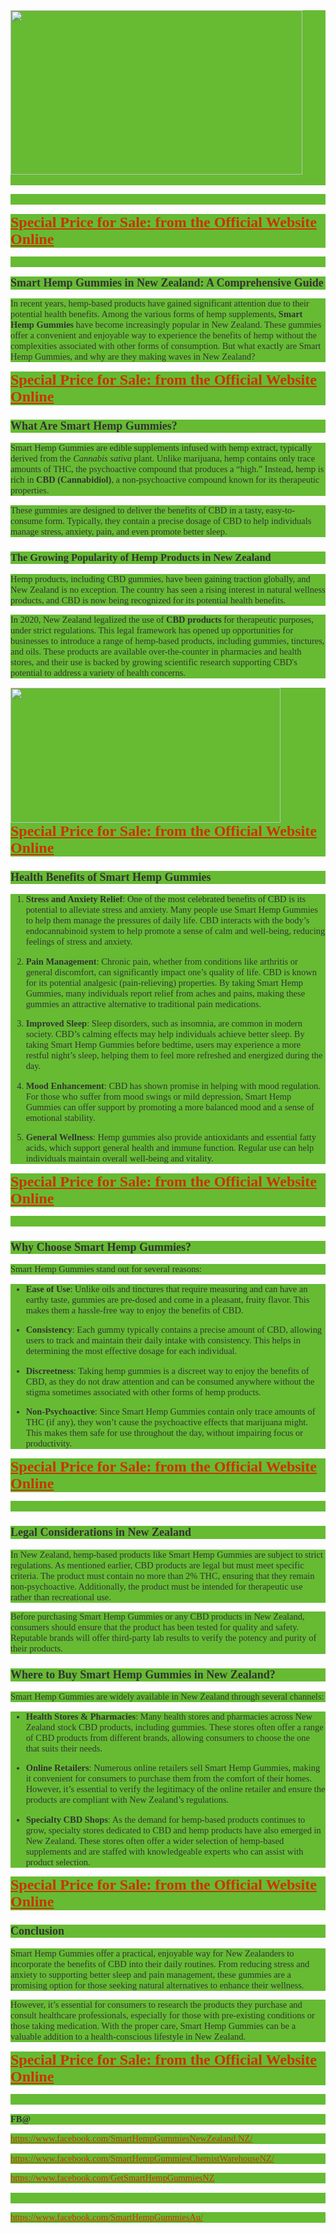 <div style='text-align: left;color: rgb(51, 51, 51);background-color: rgb(102, 187, 51);font-size: 14.49px;font-family: Georgia, Utopia, "'><span style="font-size: large;"><a href="https://www.facebook.com/SmartHempGummiesNewZealand.NZ/" style="color: rgb(204, 51, 0);"><img border="0" height="263" src="https://blogger.googleusercontent.com/img/b/R29vZ2xl/AVvXsEgvsAjAb-zxJKIBTP09jmkyxUaXyK_KqGCW55Czx3oA0FLodefW6V1zFgYhemQe8b-fNtXgKB3r0Z6wc2XAVo-UTqU644EXuEV938YVTa6l1RMl61En8rP-_dEwatjagYeBT5j4eLQf2m59dTiOZ-KST4o69x-xCpo09ZM15Ehqbz53eN0r0SsoXi1tap8/w467-h263/1SmartHempGummies.jpg" width="467" style="border: none;"></a></span></div>
<div style='text-align: left;color: rgb(51, 51, 51);background-color: rgb(102, 187, 51);font-size: 14.49px;font-family: Georgia, Utopia, "'><br></div>
<p style='text-align: start;color: rgb(51, 51, 51);background-color: rgb(102, 187, 51);font-size: 14.49px;font-family: Georgia, Utopia, "'><br></p>
<p style='text-align: start;color: rgb(51, 51, 51);background-color: rgb(102, 187, 51);font-size: 14.49px;font-family: Georgia, Utopia, "'><strong><span style="font-size: x-large;"><a href="https://www.facebook.com/SmartHempGummiesNewZealand.NZ/" style="color: rgb(204, 51, 0);">Special Price for Sale: from the Official Website Online</a></span></strong></p>
<div style='text-align: start;color: rgb(51, 51, 51);background-color: rgb(102, 187, 51);font-size: 14.49px;font-family: Georgia, Utopia, "'><strong><br></strong></div>
<p style='text-align: start;color: rgb(51, 51, 51);background-color: rgb(102, 187, 51);font-size: 14.49px;font-family: Georgia, Utopia, "'><span style="font-size: large;"><strong>Smart Hemp Gummies in New Zealand: A Comprehensive Guide</strong></span></p>
<p style='text-align: start;color: rgb(51, 51, 51);background-color: rgb(102, 187, 51);font-size: 14.49px;font-family: Georgia, Utopia, "'>In recent years, hemp-based products have gained significant attention due to their potential health benefits. Among the various forms of hemp supplements, <strong>Smart Hemp Gummies</strong> have become increasingly popular in New Zealand. These gummies offer a convenient and enjoyable way to experience the benefits of hemp without the complexities associated with other forms of consumption. But what exactly are Smart Hemp Gummies, and why are they making waves in New Zealand?</p>
<p style='text-align: start;color: rgb(51, 51, 51);background-color: rgb(102, 187, 51);font-size: 14.49px;font-family: Georgia, Utopia, "'><strong><span style="font-size: x-large;"><a href="https://www.facebook.com/SmartHempGummiesNewZealand.NZ/" style="color: rgb(204, 51, 0);">Special Price for Sale: from the Official Website Online</a></span></strong></p>
<h3 style='text-align: start;color: rgb(51, 51, 51);background-color: rgb(102, 187, 51);font-family: Georgia, Utopia, "'><span style="font-size: large;">What Are Smart Hemp Gummies?</span></h3>
<p style='text-align: start;color: rgb(51, 51, 51);background-color: rgb(102, 187, 51);font-size: 14.49px;font-family: Georgia, Utopia, "'>Smart Hemp Gummies are edible supplements infused with hemp extract, typically derived from the <em>Cannabis sativa</em> plant. Unlike marijuana, hemp contains only trace amounts of THC, the psychoactive compound that produces a &ldquo;high.&rdquo; Instead, hemp is rich in <strong>CBD (Cannabidiol)</strong>, a non-psychoactive compound known for its therapeutic properties.</p>
<p style='text-align: start;color: rgb(51, 51, 51);background-color: rgb(102, 187, 51);font-size: 14.49px;font-family: Georgia, Utopia, "'>These gummies are designed to deliver the benefits of CBD in a tasty, easy-to-consume form. Typically, they contain a precise dosage of CBD to help individuals manage stress, anxiety, pain, and even promote better sleep.</p>
<h3 style='text-align: start;color: rgb(51, 51, 51);background-color: rgb(102, 187, 51);font-family: Georgia, Utopia, "'>The Growing Popularity of Hemp Products in New Zealand</h3>
<p style='text-align: start;color: rgb(51, 51, 51);background-color: rgb(102, 187, 51);font-size: 14.49px;font-family: Georgia, Utopia, "'>Hemp products, including CBD gummies, have been gaining traction globally, and New Zealand is no exception. The country has seen a rising interest in natural wellness products, and CBD is now being recognized for its potential health benefits.</p>
<p style='text-align: start;color: rgb(51, 51, 51);background-color: rgb(102, 187, 51);font-size: 14.49px;font-family: Georgia, Utopia, "'>In 2020, New Zealand legalized the use of <strong>CBD products</strong> for therapeutic purposes, under strict regulations. This legal framework has opened up opportunities for businesses to introduce a range of hemp-based products, including gummies, tinctures, and oils. These products are available over-the-counter in pharmacies and health stores, and their use is backed by growing scientific research supporting CBD&apos;s potential to address a variety of health concerns.</p>
<div style='text-align: left;color: rgb(51, 51, 51);background-color: rgb(102, 187, 51);font-size: 14.49px;font-family: Georgia, Utopia, "'><a href="https://www.facebook.com/SmartHempGummiesNewZealand.NZ/" style="color: rgb(204, 51, 0);"><img border="0" height="216" src="https://blogger.googleusercontent.com/img/b/R29vZ2xl/AVvXsEgtGMeNJrPnLUnUpQUQfm1E3YK24ON8vCbfpNFTA8VwGc0W-goOfgi5O8EJ520zccaJW3hr53n4dHv7q1h0nT8U_X5XTQWCW_dFBPRj9i1ZDoLmR62HzmikSPxDWCIGwt_9kVsxHx8sNM8q0hPGp17jgcrb8me54trDN991MoLMCcX4nn0Co6tIApxPR38/w432-h216/smart.jpeg" width="432" style="border: none;"></a></div>
<div style='text-align: left;color: rgb(51, 51, 51);background-color: rgb(102, 187, 51);font-size: 14.49px;font-family: Georgia, Utopia, "'><strong><span style="font-size: x-large;"><a href="https://www.facebook.com/SmartHempGummiesNewZealand.NZ/" style="color: rgb(204, 51, 0);">Special Price for Sale: from the Official Website Online</a></span></strong></div>
<h3 style='text-align: start;color: rgb(51, 51, 51);background-color: rgb(102, 187, 51);font-family: Georgia, Utopia, "'><span style="font-size: large;">Health Benefits of Smart Hemp Gummies</span></h3>
<ol style='text-align: start;color: rgb(51, 51, 51);background-color: rgb(102, 187, 51);font-size: 14.49px;font-family: Georgia, Utopia, "'>
    <li>
        <p><strong>Stress and Anxiety Relief</strong>: One of the most celebrated benefits of CBD is its potential to alleviate stress and anxiety. Many people use Smart Hemp Gummies to help them manage the pressures of daily life. CBD interacts with the body&rsquo;s endocannabinoid system to help promote a sense of calm and well-being, reducing feelings of stress and anxiety.</p>
    </li>
    <li>
        <p><strong>Pain Management</strong>: Chronic pain, whether from conditions like arthritis or general discomfort, can significantly impact one&rsquo;s quality of life. CBD is known for its potential analgesic (pain-relieving) properties. By taking Smart Hemp Gummies, many individuals report relief from aches and pains, making these gummies an attractive alternative to traditional pain medications.</p>
    </li>
    <li>
        <p><strong>Improved Sleep</strong>: Sleep disorders, such as insomnia, are common in modern society. CBD&rsquo;s calming effects may help individuals achieve better sleep. By taking Smart Hemp Gummies before bedtime, users may experience a more restful night&rsquo;s sleep, helping them to feel more refreshed and energized during the day.</p>
    </li>
    <li>
        <p><strong>Mood Enhancement</strong>: CBD has shown promise in helping with mood regulation. For those who suffer from mood swings or mild depression, Smart Hemp Gummies can offer support by promoting a more balanced mood and a sense of emotional stability.</p>
    </li>
    <li>
        <p><strong>General Wellness</strong>: Hemp gummies also provide antioxidants and essential fatty acids, which support general health and immune function. Regular use can help individuals maintain overall well-being and vitality.</p>
    </li>
</ol>
<div style='text-align: start;color: rgb(51, 51, 51);background-color: rgb(102, 187, 51);font-size: 14.49px;font-family: Georgia, Utopia, "'>
    <p><strong><span style="font-size: x-large;"><a href="https://www.facebook.com/SmartHempGummiesNewZealand.NZ/" style="color: rgb(204, 51, 0);">Special Price for Sale: from the Official Website Online</a></span></strong></p>
</div>
<div style='text-align: start;color: rgb(51, 51, 51);background-color: rgb(102, 187, 51);font-size: 14.49px;font-family: Georgia, Utopia, "'><strong><br></strong></div>
<h3 style='text-align: start;color: rgb(51, 51, 51);background-color: rgb(102, 187, 51);font-family: Georgia, Utopia, "'><span style="font-size: large;">Why Choose Smart Hemp Gummies?</span></h3>
<p style='text-align: start;color: rgb(51, 51, 51);background-color: rgb(102, 187, 51);font-size: 14.49px;font-family: Georgia, Utopia, "'>Smart Hemp Gummies stand out for several reasons:</p>
<ul style='text-align: start;color: rgb(51, 51, 51);background-color: rgb(102, 187, 51);font-size: 14.49px;font-family: Georgia, Utopia, "'>
    <li style="border: none;">
        <p><strong>Ease of Use</strong>: Unlike oils and tinctures that require measuring and can have an earthy taste, gummies are pre-dosed and come in a pleasant, fruity flavor. This makes them a hassle-free way to enjoy the benefits of CBD.</p>
    </li>
    <li style="border: none;">
        <p><strong>Consistency</strong>: Each gummy typically contains a precise amount of CBD, allowing users to track and maintain their daily intake with consistency. This helps in determining the most effective dosage for each individual.</p>
    </li>
    <li style="border: none;">
        <p><strong>Discreetness</strong>: Taking hemp gummies is a discreet way to enjoy the benefits of CBD, as they do not draw attention and can be consumed anywhere without the stigma sometimes associated with other forms of hemp products.</p>
    </li>
    <li style="border: none;">
        <p><strong>Non-Psychoactive</strong>: Since Smart Hemp Gummies contain only trace amounts of THC (if any), they won&rsquo;t cause the psychoactive effects that marijuana might. This makes them safe for use throughout the day, without impairing focus or productivity.</p>
    </li>
</ul>
<div style='text-align: start;color: rgb(51, 51, 51);background-color: rgb(102, 187, 51);font-size: 14.49px;font-family: Georgia, Utopia, "'>
    <p><strong><span style="font-size: x-large;"><a href="https://www.facebook.com/SmartHempGummiesNewZealand.NZ/" style="color: rgb(204, 51, 0);">Special Price for Sale: from the Official Website Online</a></span></strong></p>
</div>
<div style='text-align: start;color: rgb(51, 51, 51);background-color: rgb(102, 187, 51);font-size: 14.49px;font-family: Georgia, Utopia, "'><strong><br></strong></div>
<h3 style='text-align: start;color: rgb(51, 51, 51);background-color: rgb(102, 187, 51);font-family: Georgia, Utopia, "'><span style="font-size: large;">Legal Considerations in New Zealand</span></h3>
<p style='text-align: start;color: rgb(51, 51, 51);background-color: rgb(102, 187, 51);font-size: 14.49px;font-family: Georgia, Utopia, "'>In New Zealand, hemp-based products like Smart Hemp Gummies are subject to strict regulations. As mentioned earlier, CBD products are legal but must meet specific criteria. The product must contain no more than 2% THC, ensuring that they remain non-psychoactive. Additionally, the product must be intended for therapeutic use rather than recreational use.</p>
<p style='text-align: start;color: rgb(51, 51, 51);background-color: rgb(102, 187, 51);font-size: 14.49px;font-family: Georgia, Utopia, "'>Before purchasing Smart Hemp Gummies or any CBD products in New Zealand, consumers should ensure that the product has been tested for quality and safety. Reputable brands will offer third-party lab results to verify the potency and purity of their products.</p>
<h3 style='text-align: start;color: rgb(51, 51, 51);background-color: rgb(102, 187, 51);font-family: Georgia, Utopia, "'><span style="font-size: large;">Where to Buy Smart Hemp Gummies in New Zealand?</span></h3>
<p style='text-align: start;color: rgb(51, 51, 51);background-color: rgb(102, 187, 51);font-size: 14.49px;font-family: Georgia, Utopia, "'>Smart Hemp Gummies are widely available in New Zealand through several channels:</p>
<ul style='text-align: start;color: rgb(51, 51, 51);background-color: rgb(102, 187, 51);font-size: 14.49px;font-family: Georgia, Utopia, "'>
    <li style="border: none;">
        <p><strong>Health Stores &amp; Pharmacies</strong>: Many health stores and pharmacies across New Zealand stock CBD products, including gummies. These stores often offer a range of CBD products from different brands, allowing consumers to choose the one that suits their needs.</p>
    </li>
    <li style="border: none;">
        <p><strong>Online Retailers</strong>: Numerous online retailers sell Smart Hemp Gummies, making it convenient for consumers to purchase them from the comfort of their homes. However, it&rsquo;s essential to verify the legitimacy of the online retailer and ensure the products are compliant with New Zealand&rsquo;s regulations.</p>
    </li>
    <li style="border: none;">
        <p><strong>Specialty CBD Shops</strong>: As the demand for hemp-based products continues to grow, specialty stores dedicated to CBD and hemp products have also emerged in New Zealand. These stores often offer a wider selection of hemp-based supplements and are staffed with knowledgeable experts who can assist with product selection.</p>
    </li>
</ul>
<div style='text-align: start;color: rgb(51, 51, 51);background-color: rgb(102, 187, 51);font-size: 14.49px;font-family: Georgia, Utopia, "'>
    <p><strong><span style="font-size: x-large;"><a href="https://www.facebook.com/SmartHempGummiesNewZealand.NZ/" style="color: rgb(204, 51, 0);">Special Price for Sale: from the Official Website Online</a></span></strong></p>
</div>
<h3 style='text-align: start;color: rgb(51, 51, 51);background-color: rgb(102, 187, 51);font-family: Georgia, Utopia, "'><span style="font-size: large;">Conclusion</span></h3>
<p style='text-align: start;color: rgb(51, 51, 51);background-color: rgb(102, 187, 51);font-size: 14.49px;font-family: Georgia, Utopia, "'>Smart Hemp Gummies offer a practical, enjoyable way for New Zealanders to incorporate the benefits of CBD into their daily routines. From reducing stress and anxiety to supporting better sleep and pain management, these gummies are a promising option for those seeking natural alternatives to enhance their wellness.</p>
<p style='text-align: start;color: rgb(51, 51, 51);background-color: rgb(102, 187, 51);font-size: 14.49px;font-family: Georgia, Utopia, "'>However, it&rsquo;s essential for consumers to research the products they purchase and consult healthcare professionals, especially for those with pre-existing conditions or those taking medication. With the proper care, Smart Hemp Gummies can be a valuable addition to a health-conscious lifestyle in New Zealand.</p>
<p style='text-align: start;color: rgb(51, 51, 51);background-color: rgb(102, 187, 51);font-size: 14.49px;font-family: Georgia, Utopia, "'><strong><span style="font-size: x-large;"><a href="https://www.facebook.com/SmartHempGummiesNewZealand.NZ/" style="color: rgb(204, 51, 0);">Special Price for Sale: from the Official Website Online</a></span></strong></p>
<p style='text-align: start;color: rgb(51, 51, 51);background-color: rgb(102, 187, 51);font-size: 14.49px;font-family: Georgia, Utopia, "'><strong><br></strong></p>
<p style='text-align: start;color: rgb(51, 51, 51);background-color: rgb(102, 187, 51);font-size: 14.49px;font-family: Georgia, Utopia, "'><strong>FB@</strong></p>
<p style='text-align: start;color: rgb(51, 51, 51);background-color: rgb(102, 187, 51);font-size: 14.49px;font-family: Georgia, Utopia, "'><a href="https://www.facebook.com/SmartHempGummiesNewZealand.NZ/" style="color: rgb(204, 51, 0);">https://www.facebook.com/SmartHempGummiesNewZealand.NZ/</a></p>
<p style='text-align: start;color: rgb(51, 51, 51);background-color: rgb(102, 187, 51);font-size: 14.49px;font-family: Georgia, Utopia, "'><a href="https://www.facebook.com/SmartHempGummiesChemistWarehouseNZ/" style="color: rgb(204, 51, 0);">https://www.facebook.com/SmartHempGummiesChemistWarehouseNZ/</a></p>
<p style='text-align: start;color: rgb(51, 51, 51);background-color: rgb(102, 187, 51);font-size: 14.49px;font-family: Georgia, Utopia, "'><a href="https://www.facebook.com/GetSmartHempGummiesNZ" style="color: rgb(204, 51, 0);">https://www.facebook.com/GetSmartHempGummiesNZ</a></p>
<p style='text-align: start;color: rgb(51, 51, 51);background-color: rgb(102, 187, 51);font-size: 14.49px;font-family: Georgia, Utopia, "'><br></p>
<p style='text-align: start;color: rgb(51, 51, 51);background-color: rgb(102, 187, 51);font-size: 14.49px;font-family: Georgia, Utopia, "'><a href="https://www.facebook.com/SmartHempGummiesAu/" style="color: rgb(204, 51, 0);">https://www.facebook.com/SmartHempGummiesAu/</a></p>
